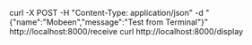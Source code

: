curl -X POST -H "Content-Type: application/json" -d "{\"name\":\"Mobeen\",\"message\":\"Test from Terminal\"}" http://localhost:8000/receive
curl http://localhost:8000/display
